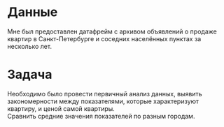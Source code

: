 # Данные

Мне был предоставлен датафрейм с архивом объявлений о продаже квартир в Санкт-Петербурге и соседних населённых пунктах за несколько лет.

# Задача

Необходимо было провести первичный анализ данных, выявить закономерности между показателями, которые характеризуют квартиру, и ценой самой квартиры.  
Сравнить средние значения показателей по разным городам.
